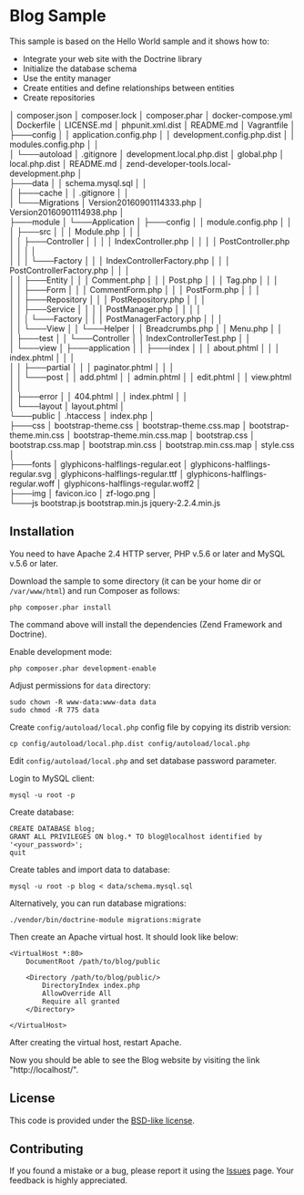 Blog Sample
==================================================

This sample is based on the Hello World sample and it shows how to:

  * Integrate your web site with the Doctrine library
  * Initialize the database schema
  * Use the entity manager
  * Create entities and define relationships between entities
  * Create repositories



│   composer.json
│   composer.lock
│   composer.phar
│   docker-compose.yml
│   Dockerfile
│   LICENSE.md
│   phpunit.xml.dist
│   README.md
│   Vagrantfile
│   
├───config
│   │   application.config.php
│   │   development.config.php.dist
│   │   modules.config.php
│   │   
│   └───autoload
│           .gitignore
│           development.local.php.dist
│           global.php
│           local.php.dist
│           README.md
│           zend-developer-tools.local-development.php
│           
├───data
│   │   schema.mysql.sql
│   │   
│   ├───cache
│   │       .gitignore
│   │       
│   └───Migrations
│           Version20160901114333.php
│           Version20160901114938.php
│           
├───module
│   └───Application
│       ├───config
│       │       module.config.php
│       │       
│       ├───src
│       │   │   Module.php
│       │   │   
│       │   ├───Controller
│       │   │   │   IndexController.php
│       │   │   │   PostController.php
│       │   │   │   
│       │   │   └───Factory
│       │   │           IndexControllerFactory.php
│       │   │           PostControllerFactory.php
│       │   │           
│       │   ├───Entity
│       │   │       Comment.php
│       │   │       Post.php
│       │   │       Tag.php
│       │   │       
│       │   ├───Form
│       │   │       CommentForm.php
│       │   │       PostForm.php
│       │   │       
│       │   ├───Repository
│       │   │       PostRepository.php
│       │   │       
│       │   ├───Service
│       │   │   │   PostManager.php
│       │   │   │   
│       │   │   └───Factory
│       │   │           PostManagerFactory.php
│       │   │           
│       │   └───View
│       │       └───Helper
│       │               Breadcrumbs.php
│       │               Menu.php
│       │               
│       ├───test
│       │   └───Controller
│       │           IndexControllerTest.php
│       │           
│       └───view
│           ├───application
│           │   ├───index
│           │   │       about.phtml
│           │   │       index.phtml
│           │   │       
│           │   ├───partial
│           │   │       paginator.phtml
│           │   │       
│           │   └───post
│           │           add.phtml
│           │           admin.phtml
│           │           edit.phtml
│           │           view.phtml
│           │           
│           ├───error
│           │       404.phtml
│           │       index.phtml
│           │       
│           └───layout
│                   layout.phtml
│                   
└───public
    │   .htaccess
    │   index.php
    │   
    ├───css
    │       bootstrap-theme.css
    │       bootstrap-theme.css.map
    │       bootstrap-theme.min.css
    │       bootstrap-theme.min.css.map
    │       bootstrap.css
    │       bootstrap.css.map
    │       bootstrap.min.css
    │       bootstrap.min.css.map
    │       style.css
    │       
    ├───fonts
    │       glyphicons-halflings-regular.eot
    │       glyphicons-halflings-regular.svg
    │       glyphicons-halflings-regular.ttf
    │       glyphicons-halflings-regular.woff
    │       glyphicons-halflings-regular.woff2
    │       
    ├───img
    │       favicon.ico
    │       zf-logo.png
    │       
    └───js
            bootstrap.js
            bootstrap.min.js
            jquery-2.2.4.min.js









## Installation

You need to have Apache 2.4 HTTP server, PHP v.5.6 or later and MySQL v.5.6 or later.

Download the sample to some directory (it can be your home dir or `/var/www/html`) and run Composer as follows:

```
php composer.phar install
```

The command above will install the dependencies (Zend Framework and Doctrine).

Enable development mode:

```
php composer.phar development-enable
```

Adjust permissions for `data` directory:

```
sudo chown -R www-data:www-data data
sudo chmod -R 775 data
```

Create `config/autoload/local.php` config file by copying its distrib version:

```
cp config/autoload/local.php.dist config/autoload/local.php
```

Edit `config/autoload/local.php` and set database password parameter.

Login to MySQL client:

```
mysql -u root -p
```

Create database:

```
CREATE DATABASE blog;
GRANT ALL PRIVILEGES ON blog.* TO blog@localhost identified by '<your_password>';
quit
```

Create tables and import data to database:

```
mysql -u root -p blog < data/schema.mysql.sql
```

Alternatively, you can run database migrations:

```
./vendor/bin/doctrine-module migrations:migrate
```

Then create an Apache virtual host. It should look like below:

```
<VirtualHost *:80>
    DocumentRoot /path/to/blog/public
    
	<Directory /path/to/blog/public/>
        DirectoryIndex index.php
        AllowOverride All
        Require all granted
    </Directory>

</VirtualHost>
```
After creating the virtual host, restart Apache.

Now you should be able to see the Blog website by visiting the link "http://localhost/". 
 
## License

This code is provided under the [BSD-like license](https://en.wikipedia.org/wiki/BSD_licenses). 

## Contributing

If you found a mistake or a bug, please report it using the [Issues](https://github.com/olegkrivtsov/using-zf3-book-samples/issues) page. Your feedback is highly appreciated.
